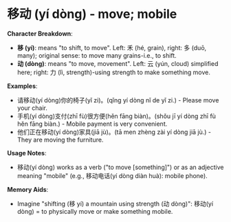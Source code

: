 # **移动 (yí dòng) - move; mobile**

**Character Breakdown**:  
- **移 (yí)**: means "to shift, to move". Left: 禾 (hé, grain), right: 多 (duō, many); original sense: to move many grains-i.e., to shift.  
- **动 (dòng)**: means "to move, movement". Left: 云 (yún, cloud) simplified here; right: 力 (lì, strength)-using strength to make something move.

**Examples**:  
- 请移动(yí dòng)你的椅子(yǐ zi)。(qǐng yí dòng nǐ de yǐ zi.) - Please move your chair.  
- 手机(yí dòng)支付(zhī fù)很方便(hěn fāng biàn)。(shǒu jī yí dòng zhī fù hěn fāng biàn.) - Mobile payment is very convenient.  
- 他们正在移动(yí dòng)家具(jiā jù)。(tā men zhèng zài yí dòng jiā jù.) - They are moving the furniture.

**Usage Notes**:  
- 移动(yí dòng) works as a verb ("to move [something]") or as an adjective meaning "mobile" (e.g., 移动电话(yí dòng diàn huà): mobile phone).

**Memory Aids**:  
- Imagine "shifting (移 yí) a mountain using strength (动 dòng)": 移动(yí dòng) = to physically move or make something mobile.